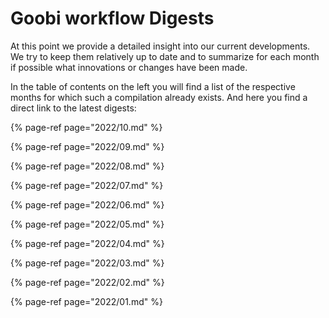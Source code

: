 # Goobi workflow Digests

At this point we provide a detailed insight into our current developments. We try to keep them relatively up to date and to summarize for each month if possible what innovations or changes have been made.

In the table of contents on the left you will find a list of the respective months for which such a compilation already exists. And here you find a direct link to the latest digests:

{% page-ref page="2022/10.md" %}

{% page-ref page="2022/09.md" %}

{% page-ref page="2022/08.md" %}

{% page-ref page="2022/07.md" %}

{% page-ref page="2022/06.md" %}

{% page-ref page="2022/05.md" %}

{% page-ref page="2022/04.md" %}

{% page-ref page="2022/03.md" %}

{% page-ref page="2022/02.md" %}

{% page-ref page="2022/01.md" %}
